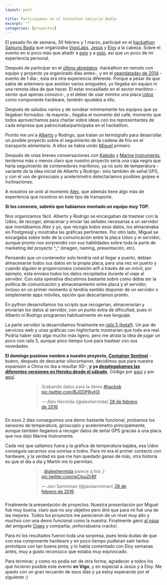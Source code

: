 ```yaml
---
layout: post

title: Participamos en el hackathon Sanjurjo Badía
excerpt: ""
categories: [proyectos]
---
```


El pasado fin de semana, 30 febrero y 1 marzo, participé en el [hackathon Sanjurjo Badía](http://hacksb.vigolabs.gal/) que organizaba [VigoLabs](http://vigolabs.gal/), [Jesús](https://twitter.com/jsayar) y [Eloy](https://twitter.com/eloycoto) a la cabeza. Sobre el evento en sí poco más que añadir a [esto](http://www.initios.com/dos-dias-desarrollo-creativo-hackathon-sanjurjo-badia/) y a [esto](http://elladogeekde.ciges.net/blog/hackathon-sanjurjo-badia/), así que un poco de mi experiencia personal.

Después de participar en el [último abredatos](http://jsanroman.net/2011/05/participamos-en-el-abredatos-2011-como-esta-el-panorama1/) -hackathon en remoto con equipo y proyecto ya organizado días antes-, y en el [opendataday de 2014](https://vigodd2014.wordpress.com/2014/02/25/la-jornada-del-open-data-day-en-vigo/) -evento de 1 día-, esta era otra experiencia diferente. Porque a pesar de que sabía de antemano que asistían varios amiguetes, yo llegaba sin equipo ni una remota idea de que hacer. El estar encasillado en el sector marítimo -sector que apenas conozco-, y el deber de usar mínimo una placa [Udoo](http://udoo.org) como componente hardware, también ayudaba a ello.

Después de saludos varios y de sondear mínimamente los equipos que ya llegaban formados -la mayoría-, llegaba el momento del café, momento que todos aprovechamos para charlar sobre ideas con los representantes de cada empresa que patrocinaba/participaba en el hackathon.

Pronto me uní a [Alberto](https://twitter.com/albertoruibal) y Rodrigo, que traían un termógrafo para desarrollar un posible proyecto sobre el seguimiento de la cadena de frío en el transporte alimentario. A ellos se había unido [Miguel](https://twitter.com/mgesteiro) primero.

Después de unas breves conversaciones con [Kaleido](https://twitter.com/KALEIDOLogistic) y [Marine Instruments](http://www.marineinstruments.es/), teníamos más o menos claro que nuestro proyecto sería una caja negra que haría seguimiento de contenedores marítimos, ya no solo de temperatura -variante de la idea inicial de Alberto y Rodrigo- sino también de señal GPS, y con el uso de giroscopio y acelerómetro detectaríamos posibles golpes e inclinaciones.

A nosotros se unió al momento [Alex](https://twitter.com/alexhermida), que además tiene algo más de experiencia que nosotros en este tipo de transporte.

**Si los conoceis, sabréis que habíamos montado un equipo muy TOP.**

Nos organizamos fácil. Alberto y Rodrigo se encargaban de trastear con la Udoo, de recoger, almacenar y enviar las señales necesarias a un servidor que montábamos Alex y yo, que recogía todos esos datos, los almacenaba en Postgresql y mostraba las gráficas pertinentes. Por otro lado, Miguel se encargaba sobre todo de la comunicación entre la placa Udoo y el servidor, aunque pronto nos sorprendió con sus habilidades sobre toda la parte de marketing del proyecto ^_^ (imagen, naming, presentación, etc).

Pensando que un contenedor solo tendría red al llegar a puerto, debían almacenarse todos sus datos en la propia placa, para una vez en puerto y cuando alguien le proporcionara conexión wifi a través de un móvil, por ejemplo, esta enviara todos los datos recopilados durante el viaje al servidor. Con esta operativa discutimos bastante sobre como debía ser la política de comunicación y almacenamiento entre placa y el servidor, incluso en un primer momento si tendría sentido disponer de un servidor o simplemente apps móviles, opción que descartamos pronto.

En python desarrollamos los scripts que recogerían, almacenarían y enviarían los datos al servidor, con un punto extra de dificultad, pues ni Alberto ni Rodrigo programan habitualmente en ese lenguaje.

La parte servidor la desarrollamos finalmente en [rails 5 (beta1)](http://weblog.rubyonrails.org/2015/12/18/Rails-5-0-beta1/). Un par de servicios web y unas gráficas con hightcharts mostrarían que todo era real. Podría haber sido algo mucho más ligero, pero me atraia la idea de jugar un poco con rails 5, aunque poco tiempo tuve para trastear con sus novedades.

**El domingo pusimos nombre a nuestro proyecto, [Container Sentinel](http://www.containersentinel.com)** -bueno, después de descartar ollocontainer, decidimos que para nuestra expansión a China no iba a resultar XD-, **y ya [desplegabamos las diferentes versiones en Heroku desde el sábado](http://ollocontainer.herokuapp.com/dashboard)**. Código por [aquí](https://github.com/jsanroman/containersentinel) y por [aquí](https://github.com/jsanroman/containersentinel_embebed).

<div style="max-width:350px;margin:auto;margin-bottom:25px;">
  <blockquote class="twitter-tweet" data-lang="es"><p lang="es" dir="ltr">Grabando datos para la demo <a href="https://twitter.com/hashtag/hacksb?src=hash">#hacksb</a> <a href="https://t.co/BJ0DP9jvH3">pic.twitter.com/BJ0DP9jvH3</a></p>&mdash; Alex Hermida (@alexhermida) <a href="https://twitter.com/alexhermida/status/703983479558639617">28 de febrero de 2016</a></blockquote>
  <script async src="//platform.twitter.com/widgets.js" charset="utf-8"></script>
</div>

En esos 2 días conseguimos una demo bastante funcional, probamos los sensores de temperatura, giroscopio y acelerómetro principalmente, aunque también llegamos a recoger datos de señal GPS gracias a una placa que nos dejó Marine Instruments. 

Cada vez que salíamos fuera y la gráfica de temperatura bajaba, esa Udoo conseguía sacarnos una sonrisa a todos. Para mi era el primer contacto con hardware, y la verdad es que me han quedado ganas de más, otra historia es que el día a día y Martín me lo permitan.

<div style="max-width:350px;margin:auto;margin-bottom:25px;">
  <blockquote class="twitter-tweet" data-lang="es"><p lang="es" dir="ltr">. <a href="https://twitter.com/alexhermida">@alexhermida</a> parece q tira ;) <a href="https://t.co/wClpuZirBf">pic.twitter.com/wClpuZirBf</a></p>&mdash; Javi Sanroman (@javisanroman) <a href="https://twitter.com/javisanroman/status/703983975036030977">28 de febrero de 2016</a></blockquote>
  <script async src="//platform.twitter.com/widgets.js" charset="utf-8"></script>
</div>

Finalmente la presentación de proyectos. Nuestra presentación por Miguel fué muy buena, claro que no soy objetivo pero diré que para mi fué una de las mejores. Todos los proyectos me parecieron de un nivel muy alto y muchos con una demo funcional como la nuestra. Finalmente ganó [ai´nasa](https://www.hackster.io/enxe-eiros-da-nasa/ai-nasa-3e6bfb) del amiguete [Ciges](https://twitter.com/ciges) y compañía, ¡enhorabuena cracks!.

Para mi los resultados fueron toda una sorpresa, pues tenía dudas de que con esa componente hardware y en poco tiempo pudieran salir tantos prototipos con tan buena pinta, y lo había comentado con Eloy semanas antes, muy a gusto reconozco que estaba muy equivocado.

Para terminar, y como no podía ser de otra forma, agradecer a todos los que hicieron posible este evento **en Vigo**, y en especial a Jesús y a Eloy. Me quedo con un gran recuerdo de esos días y ya estoy esperando por el siguiente ;)
